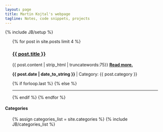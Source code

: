 ```yaml
---
layout: page
title: Martin Kojtal's webpage
tagline: Notes, code snippets, projects
---
```

{% include JB/setup %}

<div class="container-fluid">
  <div class="row-fluid">
      <div class="span9">
          <ul >
              {% for post in site.posts limit 4 %}
              <h3><a href="{{ BASE_PATH }}{{ post.url }}">{{ post.title }}</a></h3>
              <p>
                {{ post.content | strip_html | truncatewords:75}}
                <a href="{{ post.url }}"><strong>Read more.</strong></a><br/>
              </p>
              <p>
                <strong>
                    {{ post.date | date_to_string }}
                </strong>
                | Category: {{ post.category }}
              </p>
              {% if forloop.last %}
              {% else %}
                <hr>
              {% endif %}
              {% endfor %}
          </ul>
      </div>
      <div class="span2 offset 1">
          <h4>Categories</h4>
          <ul class="tag_box inline">
              {% assign categories_list = site.categories %}
              {% include JB/categories_list %}
          </ul>
      </div>
  </div>
</div>




